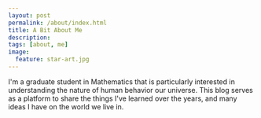 ```yaml
---
layout: post
permalink: /about/index.html
title: A Bit About Me
description: 
tags: [about, me]
image:
  feature: star-art.jpg
---
```


I'm a graduate student in Mathematics that is particularly interested in understanding the nature of human behavior our universe. This blog serves as a platform to share the things I've learned over the years, and many ideas I have on the world we live in.
